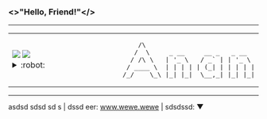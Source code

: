 ### <>"Hello, Friend!"</>
---
<table width="100%">
    <td width="50%">
        <a href="https://wakatime.com/@mohamed3nan"><img src="https://wakatime.com/badge/user/3741e65c-b1f5-4c15-8419-4c433ee9b28f.svg"></a>
        <img src="https://komarev.com/ghpvc/?username=Mohamed3nan&style=flat&label=github+visits">
                <details>
                <summary>:robot:</summary>
                :ghost:
                </details>
    </td>
    <td width="50%">
        <pre>                  /\
                 /  \     _ __     __ _   _ __
                / /\ \   | '_ \   / _` | | '_ \
               / ____ \  | | | | | (_| | | | | |
              /_/    \_\ |_| |_|  \__,_| |_| |_|</pre>
    </td>
</table>

---

asdsd sdsd sd s | dssd eer: www.wewe.wewe | sdsdssd: ▼


[//]: <> (The `&nbsp;` is to have Aphelion take up more space)
